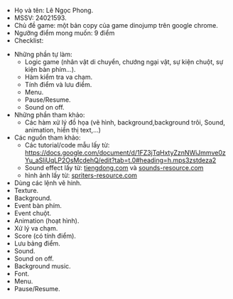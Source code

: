 * Họ và tên: Lê Ngọc Phong.
* MSSV: 24021593.
* Chủ đề game: một bản copy của game dinojump trên google chrome.
* Ngưỡng điểm mong muốn: 9 điểm
* Checklist:
 - Những phần tự làm:
   + Logic game (nhân vật di chuyển, chướng ngại vật, sự kiện chuột, sự kiện bàn phím...).
   + Hàm kiểm tra va chạm.
   + Tính điểm và lưu điểm.
   + Menu.
   + Pause/Resume.
   + Sound on off.
 - Những phần tham khảo:
   + Các hàm xử lý đồ họa (vẽ hình, background,background trôi, Sound, animation, hiển thị text,...)
 - Các nguồn tham khảo:
   + Các tutorial/code mẫu lấy từ: https://docs.google.com/document/d/1FZ3jTqHxtyZznNWiJmmve0zYu_aSliUqLP2OsMcdehQ/edit?tab=t.0#heading=h.mps3zstdeza2
   + Sound effect lấy từ: [tiengdong.com](https://tiengdong.com/#google_vignette) và [sounds-resource.com](https://www.sounds-resource.com/)
   + hình ảnh lấy từ: [spriters-resource.com](https://www.spriters-resource.com/)
 - Dùng các lệnh vẽ hinh.
 - Texture.
 - Background.
 - Event bàn phím.
 - Event chuột.
 - Animation (hoạt hình).
 - Xử lý va chạm.
 - Score (có tính điểm).
 - Lưu bảng điểm.
 - Sound.
 - Sound on off.
 - Background music.
 - Font.
 - Menu.
 - Pause/Resume.
